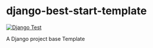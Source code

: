 # django-best-start-template
[![Django Test](https://github.com/shyamkumaryadav/django-best-start-template/actions/workflows/test.yml/badge.svg)](https://github.com/shyamkumaryadav/django-best-start-template/actions/workflows/test.yml)  

  
A Django project base Template
